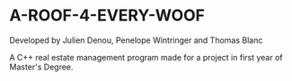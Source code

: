 # A-ROOF-4-EVERY-WOOF
Developed by Julien Denou, Penelope Wintringer and Thomas Blanc

A C++ real estate management program made for a project in first year of Master's Degree.
